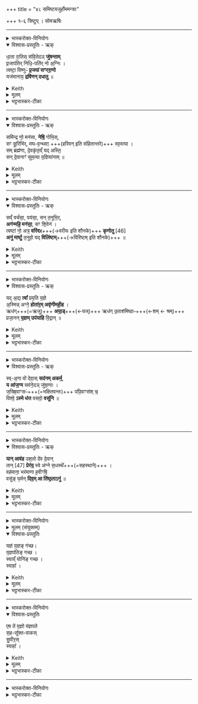 +++
title = "४८ समिष्टयजुर्होममन्त्राः"

+++
१-६ त्रिष्टुप् । सोमऋषिः

_______
<details><summary>भास्करोक्त-विनियोगः</summary>

1समिष्टयजूंषि जुहोति । षडृग्मियाणि जुहोति, त्रीणि यजूंषि । 'यद्वै यज्ञस्य क्रूरम्' इत्यादि ब्राह्मणम्  । तत्र प्रथमा - 
</details>


<details open><summary>विश्वास-प्रस्तुतिः - ऋक्</summary>

धा॒ता रा॒तिस् स॑वि॒तेदञ् **जु॑षन्ताम्**  
प्र॒जाप॑तिर् निधि॒-पति॑र् नो अ॒ग्निः ।  
त्वष्टा॒ विष्णुᳶ॑ **प्र॒जया॑ सꣳररा॒णो**  
यज॑मानाय॒ **द्रवि॑णन् दधातु** ॥
</details>

<details><summary>Keith</summary>

May Dhatr the giver, may Savitr, rejoice in this,  
Prajapati, the lord of treasures, and Agni, for our sake;  
May Tvastr, Visnu, accord generously  
Wealth with offspring to the sacrificer.
</details>


<details><summary>मूलम्</summary>

धा॒ता रा॒तिस्स॑वि॒तेदञ्जु॑षन्ताम्प्र॒जाप॑तिर्निधि॒पति॑र्नो अ॒ग्निः ।  
त्वष्टा॒ विष्णुᳶ॑ प्र॒जया॑ सꣳररा॒णो यज॑मानाय॒ द्रवि॑णन्दधातु ॥
</details>

<details><summary>भट्टभास्कर-टीका</summary>

धाता रातिरिति त्रिष्टुप् ॥ धाता स्रष्टा, रातिर्दाता सर्वश्रेयसाम् । 'मन्त्रे वृष' इति क्तिन उदात्तत्वम् । सविता सर्वस्य प्रेरयिता अभ्यनुज्ञाता वा प्रजापतिः परमेष्ठी । स एव विशेष्यते - निधिपतिः निधीयन्ते वेदाः पुरुषार्था वाऽस्मिन्निति तेषां पाता रक्षिता निधिपतिः । । 'परादिश्छन्दसि बहुलम्' इत्युत्तरपदाद्युदात्तत्वम्, इतरत्र तु 'पत्यावैश्वर्ये' इति पूर्वपदप्रकृतिस्वरत्वम् । अग्निस्त्वष्टा विष्णुश्चैते धात्रादयस्सर्वे इदं हविर्जुषन्तां सेवन्ताम् । एते च धात्रादयो यज्ञतनुविशेषा देवता द्रष्टव्याः, यथा 'धाता दीक्षायाम्' इत्यादि । अधुना एत एवैकैकश उच्यन्ते । एष धात्रादिर्देवः प्रजया संरराणः सम्यग्रममाणः प्रजया उत्पत्त्या हेतुना यजमानाय द्रविणं वरिष्ठं प्रजादिं दधातु । रातेस्ताच्छीलिके चानशि शपश्श्लुः, रमतेर्वाऽन्त्यलोपः ॥
</details>

_______
<details><summary>भास्करोक्त-विनियोगः</summary>

2अथ द्वितीया - 
</details>


<details open><summary>विश्वास-प्रस्तुतिः - ऋक्</summary>

समि॑न्द्र णो॒ मन॑सा, **नेषि॒** गोभि॒स्,  
सꣳ सू॒रिभि॑र्, मघ-व॒न्थ्सꣵ +++(हरिवन् इति संहितान्तरे)+++ स्व॒स्त्या ।  
सम् ब्रह्म॑णा, दे॒वकृ॑त॒य्ँ यद् अस्ति॒  
सन् दे॒वानाꣳ॑ सुम॒त्या य॒ज्ञिया॑नाम् ॥
</details>

<details><summary>Keith</summary>

O Indra, unite us in heart, with cattle,  
O bountiful one, with generous ones, with prosperity;  
With the holy power that is made by the gods,  
With loving kindness of the gods to whom sacrifice is made.

</details>

<details><summary>मूलम्</summary>

समि॑न्द्र णो॒ मन॑सा नेषि॒ गोभि॒स्सꣳ सू॒रिभि॑र्मघव॒न्थ्सꣵ स्व॒स्त्या ।  
 सम्ब्रह्म॑णा दे॒वकृ॑त॒य्ँयदस्ति॒ सन्दे॒वानाꣳ॑ सुम॒त्या य॒ज्ञिया॑नाम् ॥
</details>

<details><summary>भट्टभास्कर-टीका</summary>

समिन्द्र ण इति त्रिष्टुप् ॥ हे इन्द्र नः अस्मान् । छान्दसं सांहितिकं णत्वम् । मनसा प्राणेन समीचीनेन गोभिश्च शब्दैस्स्तुतिलक्षणैश्च सन्नेषि सन्नय संयोजय । मनस्विनो वाग्मिनश्च कुरु त्वां स्तोतुमित्यर्थः । नयतेर्लेटि शपो लुक् । किञ्च - सूरिभिर्विद्वद्भिः होतृप्रभृतिभिस्स्तोत्रकुशलैश्च अस्मान्सन्नेषि हे मघवन् महाघन स्वस्त्या अविनाशेन वा अस्मान्सन्नेसि ।   

किञ्च - ब्रह्मणा वेदेन वेदार्थ ज्ञानेन वा, तदर्थानुष्ठानेन वा अस्मान्सन्नेषि । किञ्च - यच्चान्यद्देवकृतं देवार्थं कृतमस्ति कर्म अग्निहोत्रादिकं तेनापि सन्नेषि । 'क्ते च' इति पूर्वपद्प्रकृतिस्वरत्वम् । किञ्च - देवानां यज्ञियानां यज्ञार्हाणां यज्ञसम्पादितानामग्न्यादीनां सुमत्या कल्याणमत्या अनुग्रहबुद्ध्या चास्मान् संयोजय । 'यज्ञर्त्विग्भ्यां घखञौ' इति घः, 'मन्त्रे वृष' इति उदात्तः क्तिन्, 'मन्क्तिन्व्याख्यान' इत्यादिनोत्तरपदान्तोदात्तत्वम्, 'उदात्तयणः' इति विभक्तेरुदात्तत्वम् ॥
</details>

_______
<details><summary>भास्करोक्त-विनियोगः</summary>

3अथ तृतीया - 
</details>

<details open><summary>विश्वास-प्रस्तुतिः - ऋक्</summary>

सव्ँ वर्च॑सा॒, पय॑सा॒, सन् त॒नूभि॒र्,  
**अग॑न्महि॒ मन॑सा॒**, सꣳ शि॒वेन॑ ।  
त्वष्टा॑ नो॒ अत्र॒ **वरि॑वᳵ**+++(→वरीयः इति शौनके)+++ **कृणोतु** [46]  
**अनु॑ मार्ष्टु** त॒नुवो॒ यद् **विलि॑ष्टम्**+++(→विरिष्टम् इति शौनके)+++ ॥
</details>

<details><summary>Keith</summary>

With glory, with milk, with ourselves,  
Are we united, with auspicious hearts;  
May Tvastr make fortune for us [1];  
May he set right whatever is amiss in our bodies.
</details>


<details><summary>मूलम्</summary>

सव्ँवर्च॑सा॒ पय॑सा॒ सन्त॒नूभि॒रग॑न्महि॒ मन॑सा॒ सꣳ शि॒वेन॑ ।  
त्वष्टा॑ नो॒ अत्र॒ वरि॑वᳵ कृणोतु [46] अनु॑ मार्ष्टु त॒नुवो॒ यद्विलि॑ष्टम् ॥
</details>

<details><summary>भट्टभास्कर-टीका</summary>

सं वर्चसेति त्रिष्टुप् ॥ वर्चसा बलेन पयसा पालकेन, क्षीरादिना वा वयं समगन्महि सङ्गता भूयास्म । छान्दसो लुङ् । 'मन्त्रे घस' इति च्लेर्लुक्, 'समो गमृच्छि' इत्यात्मनेपदम् । लङि वा ' बहुलं छन्दसि' इति शपो लुक् । तनूभिश्शरीरैश्च शोभनैस्समगन्महि । शिवेन च कल्याणेन च मनसा समगन्महि । त्वष्टा च देवो नः अस्माकं अत्र अस्मिन्कर्मणि अस्मिन्नेव वा जन्मनि वरिवः वरणीयं धनं कृणोतु करोतु । किञ्च - अनुमार्ष्टु शोधयतु च अस्माकं तनुवः शरीरात् यद्विलिष्टं विलग्नं विगुणीकृतकर्मनिमित्तं पापं तत्सर्वं विशोधयतु । लिशेर्विशेर्वा [लिशेर्विपूर्वात्] निष्ठायां 'गतिरनन्तरः' इति गतेः प्रकृतिस्वरत्वम् ॥
</details>

_______
<details><summary>भास्करोक्त-विनियोगः</summary>

8अथ चतुर्थी - 
</details>



<details open><summary>विश्वास-प्रस्तुतिः - ऋक्</summary>

यद् अ॒द्य **त्वा᳚** प्रय॒ति य॒ज्ञे  
अ॒स्मिन्न् अग्ने॒ **होता॑र॒म् अवृ॑णीमही॒ह** ।  
ऋध॑ग्+++(=ऋजु)+++ **अया॒ड्**+++(←यज्)+++ ऋध॑ग् उ॒ताश॑मिष्ठाᳶ+++(←शम् ← श्रम्)+++  
प्रजा॒नन् **य॒ज्ञम् उप॑याहि** वि॒द्वान् ॥
</details>

<details><summary>Keith</summary>

In that to-day, O Agni, we choose thee  
As Hotr as our sacrifice proceeded,  
Prosperously hast thou sacrificed,  
Prosperously hast thou laboured;  
Come wise and foreseeing one to the sacrifice.
</details>


<details><summary>मूलम्</summary>

यद॒द्य त्वा᳚ प्रय॒ति य॒ज्ञे अ॒स्मिन्नग्ने॒ होता॑र॒मवृ॑णीमही॒ह ।  
ऋध॑गया॒डृध॑गु॒ताश॑मिष्ठाᳶ प्रजा॒नन् य॒ज्ञमुप॑याहि वि॒द्वान् ॥
</details>

<details><summary>भट्टभास्कर-टीका</summary>

यदद्येति त्रिष्टुप् ॥ अद्यास्मिन्नहनि **प्रयति** वर्तमाने अविच्छेदेन वितायमानेस्मिन् **यज्ञे** । 'शतुरनुमः' इति सप्तम्या उदात्तत्वम् ।  
हे **अग्ने यत्** यदर्थं **त्वां होतारं अवृणीमहि** वृतवन्तो वयम् इहास्मिन्प्रयोजने एतद् अनुरूपमेव त्वया कृतमिति प्रदर्शयति - कथं? **ऋधक्** समृद्धं वैगुण्यं यथा न भवति तथा **अयाट्** अयाक्षीः । यजेर्लुङि सिचिवृद्धौ 'बहुलं छन्दसि' इतीडभावः । 

यत एवम् अतस् त्वम् एव **प्रजानन्** आत्मीयम् अधिकारं जानन् अनुसन्दधानः इत्थमित्थं कृतवान् असि, तस्मात् भूयो ऽपि अस्मदीयं **यज्ञं** पुनःपुनर् **उपयाहि** आगच्छ **विद्वान्** सर्वार्थ-साधनोपायज्ञस् त्वम् ॥
</details>

_______
<details><summary>भास्करोक्त-विनियोगः</summary>

5अथ पञ्चमी - 
</details>


<details open><summary>विश्वास-प्रस्तुतिः - ऋक्</summary>

स्व्-अ॒गा वो॑ देवा॒स् **सद॑नम् अकर्म॒**,  
**य आ॑ज॒ग्म** सव॑ने॒दञ् जु॑षा॒णाः ।  
ज॒ख्षि॒वाꣳसᳶ॑+++(=भक्षितवन्तः)+++ पपि॒वाꣳस॑श् च॒  
विश्वे॒ **ऽस्मे ध॑त्त** वसवो॒ **वसू॑नि** ॥
</details>
<details><summary>Keith</summary>

With Hail! to you, O gods, have we made this seat,  
Ye who have come hither rejoicing in this as the pressing;  
When ye have eaten and drunken,  
Ye all, give to us, wealthy ones, wealth.
</details>

<details><summary>मूलम्</summary>

स्व॒गा वो॑ देवा॒स्सद॑नमकर्म॒ य आ॑ज॒ग्म सव॑ने॒दञ्जु॑षा॒णाः ।  
ज॒ख्षि॒वाꣳसᳶ॑ पपि॒वाꣳस॑श्च॒ विश्वे॒ऽस्मे ध॑त्त वसवो॒ वसू॑नि ॥
</details>

<details><summary>भट्टभास्कर-टीका</summary>

स्वगा व इति त्रिष्टुप् ॥ हे **देवाः वः** युष्माकं **सदनं** स्थानं **स्वगा अकर्म** स्वगाकृतवन्तो वयम् ।  
**स्वगेति** निपातः यथा-स्व-करणं द्योतयति, यथायथम् असङ्कीर्ण-स्थानं कृतवन्तो वयमित्यर्थः । करोतेर्लुङि 'मन्त्रे घस' इति च्लेर्लुक्, 'छन्दस्युभयथा' इति तिङ आर्धधातुकत्वात् ङित्त्वाभावः ।   

देवा विशेष्यन्ते - **ये यूयम् इदम्** इदानीं **सवना** सवनानि **आजग्म** आगताः जुषाणाः प्रीयमाणास्सेवमाना वा, तेषां सदनमकर्मेति । 'सुपां सुलुक्' इतीदमो विभक्तेर्लुक् । सवनशब्दात् 'शेश्छन्दसि' इति शेर्लोपः । 'जुषतेस्ताच्छीलिके चानशि शपो लुक् । ते **विश्वे** सर्वेपि यूयं **जक्षिवांसः** सवनीयपुरोडाशादि भक्षितवन्तः **पपिवांसश्** च सोमं पीतवन्तः हे **वसवः** लोकानां वासयितारः **अस्मे** अस्मासु **धत्त** स्थापयत **वसूनि** धनानि । 'लिट्यन्यतरस्याम् इत्यदेर्घस्लादेशः । अस्मछब्दात्परस्यास्सप्तम्याः 'सुपां सुलुक्' इति शे आदेशः ॥
</details>

_______
<details><summary>भास्करोक्त-विनियोगः</summary>

6अथ षष्ठी - 
</details>


<details open><summary>विश्वास-प्रस्तुतिः - ऋक्</summary>

**यान् आव॑ह** उश॒तो दे॑व दे॒वान्  
तान् [47] **प्रेर॑य॒** स्वे अ॑ग्ने स॒धस्थे᳚+++(=सहस्थाने)+++ ।  
वह॑माना॒ भर॑माणा ह॒वीꣳषि॒  
वसु॑ङ् घ॒र्मन् **दिव॒म् आ ति॑ष्ठ॒ताऽनु॑** ॥
</details>

<details><summary>Keith</summary>

The gods whom eager thou didst bring hither, O god,  
Them [2], O Agni, do thou incite in their own abode;  
Bearing and bringing oblations,  
The rich draught, do ye mount the sky.
</details>

<details><summary>मूलम्</summary>

यान् आव॑ह उश॒तो दे॑व दे॒वान्तान् [47] प्रेर॑य॒ स्वे अ॑ग्ने स॒धस्थे᳚ ।  
वह॑माना॒ भर॑माणा ह॒वीꣳषि॒ वसु॑ङ्घ॒र्मन्दिव॒मा ति॑ष्ठ॒ताऽनु॑ ॥
</details>

<details><summary>भट्टभास्कर-टीका</summary>

यानावह इति त्रिष्टुप् ॥ हे अग्ने देव दीप्यमान यान् देवान् उशतः हवींषि कामयमानान् । 'शतुरनुमः' इति विभक्तेरुदात्तत्वम् । **आवहः** आहूतवानसि तान् देवान्प्रेरय स्वे आत्मीये **सधस्थे** सहस्थाने, यत्र ते सह तिष्ठन्ति तत्र प्रस्थापय । 'सुपि स्थः' इति तिष्ठतेः कः, 'सधमाधस्थयोः' इति सहस्य सधादेशः ।  

अधुना देवान्प्रत्याह - हे देवा यूयमपि हवींषि वहमांनाः रथादिभिर्वार्हनैः वाहयन्तः भरमाणा हस्तादिभिर्धारयन्तः । यद्वा - भुक्तशेषाण्यपत्याद्यर्थं परिपालयन्तः वसुं सर्वस्य लोकस्य वासयितारं घर्ममादित्यमातिष्ठत प्राप्नुत । अनु अनन्तरं च दिवं द्युलोकमातिष्ठत ॥
</details>


_______
<details><summary>भास्करोक्त-विनियोगः</summary>

7यज्ञ यज्ञमित्यादीनि त्रीणि यजूंषि ॥ 
</details>


<details><summary>मूलम् (संयुक्तम्)</summary>

यज्ञ॑ य॒ज्ञङ्ग॑च्छ य॒ज्ञप॑तिङ्गच्छ॒ स्वाय्ँयोनि॑ङ्गच्छ॒ स्वाहा 
</details>

<details open><summary>विश्वास-प्रस्तुतिः</summary>

यज्ञ॑ य॒ज्ञङ् ग॑च्छ।  
य॒ज्ञप॑तिङ् गच्छ ।  
स्वाय्ँ योनि॑ङ् गच्छ ।  
स्वाहा᳚  ।  
</details>

<details><summary>Keith</summary>

O sacrifice, go to the sacrifice;  
go to the lord of the sacrifice;  
go to thine own birthplace;  
hail!
</details>


<details><summary>मूलम्</summary>

यज्ञ॑ य॒ज्ञङ्ग॑च्छ।  
य॒ज्ञप॑तिङ्गच्छ ।  
स्वाय्ँयोनि॑ङ्गच्छ ।  
स्वाहा᳚  ।  
</details>

<details><summary>भट्टभास्कर-टीका</summary>

हे यज्ञ यज्ञं परमात्मानं विष्णुं गच्छ येन त्वं प्रतिष्ठितस्याः । अनन्तरं यज्ञपतिं यज्ञपालयितारं यजमानं गच्छ फलप्रदानेन । अनन्तरं च स्वात्मात्मीयां योनिं गच्छ, योनिः कारणं सर्वपरिस्पन्दहेतुर्वार्ताख्या परमेश्वरस्य क्रियाशक्तिः । यथा - 'वाताद्वा अध्वर्युर्यज्ञं प्रयुङ्क्ते' इति । तां गच्छ । स्वाहा स्वाहुतमिदमाज्यमग्नयेस्त्विति ॥
</details>

_______
<details><summary>भास्करोक्त-विनियोगः</summary>

8अथ द्वितीयम् - 
</details>


<details open><summary>विश्वास-प्रस्तुतिः</summary>

एष ते॑ य॒ज्ञो य॑ज्ञपते  
स॒ह-सू᳚क्त-वाकस्  
सु॒वीर॒स्  
स्वाहा᳚  ।
</details>

<details><summary>Keith</summary>

This is thy sacrifice, O lord of the sacrifice,  
with its utterance of hymns and producing noble heroes;  
hail!
</details>


<details><summary>मूलम्</summary>

एष ते॑ य॒ज्ञो य॑ज्ञपते स॒हसू᳚क्तवाकस्सु॒वीर॒स्स्वाहा᳚  ।
</details>

<details><summary>भट्टभास्कर-टीका</summary>

हे यज्ञपते यजमान एष यज्ञस्सहसूक्त वाकः सूक्तवाकसहितः विविधस्तोत्रकः सुवीरः शोभनैर्वीरैः पुत्रपौत्रादिभिर्युक्तः तद्धेतुतां प्रतिपाद्यमानः ते तव स्वाहुतमिदमाज्यमग्नयेस्तुइत्थमिदं तव भूयादिति ॥
</details>

_______
<details><summary>भास्करोक्त-विनियोगः</summary>

9अथ तृतीयम् - 
</details>

<div class="js_include" url="/vedAH_yajuH/taittirIyam/saMhitA/yajuH/sarva-prastutiH/1/1_darshapUrNamAsAdi/13_srug-vyUhanAdiH/devA_gAtuvidaH.md"  newLevelForH1="5" includeTitle="false"> </div>  



<details><summary>भट्टभास्कर-टीका</summary>

देवा गातुविद इति ॥ व्याख्यातं 'वाजस्य मा प्रसवेन' इत्यत्र ।   
</details>
